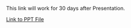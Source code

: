This link will work for 30 days after Presentation.  

[Link to PPT File](https://onevmw-my.sharepoint.com/:p:/g/personal/hdale_vmware_com/EXZbdhcIT8hBmpQaVuqaOG8BiOcdBW8E1ylPKow_gaXvqA?e=rEDRpk)